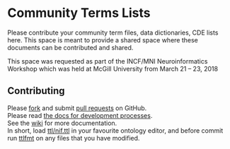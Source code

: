 # Community Terms Lists
Please contribute your community term files, data dictionaries, CDE lists here. This space is meant to provide a shared space where these documents can be contributed and shared.

This space was requested as part of the INCF/MNI Neuroinformatics Workshop which was held at McGill University from March 21 – 23, 2018

## Contributing
Please [fork](https://github.com/SciCrunch/NIF-Ontology#fork-destination-box) and submit
[pull requests](https://github.com/SciCrunch/NIF-Ontology/pull/new/master) on GitHub.  
Please read [the docs for development processes](https://github.com/SciCrunch/NIF-Ontology/blob/master/docs/processes.md).  
See the [wiki](https://github.com/SciCrunch/NIF-Ontology/wiki) for more documentation.  
In short, load [ttl/nif.ttl](https://github.com/SciCrunch/NIF-Ontology/blob/master/ttl/nif.ttl) in your favourite ontology editor,
and before commit run [ttlfmt](https://github.com/tgbugs/pyontutils/blob/master/ttlser/ttlser/ttlfmt.py)
on any files that you have modified.

